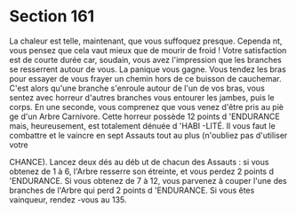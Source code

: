 # Section 161

La chaleur est telle, maintenant, que vous suffoquez presque.
Cependa nt, vous pensez que cela vaut mieux que de mourir de
froid ! Votre satisfaction est de courte durée car, soudain, vous
avez l'impression que les branches se resserrent autour de vous.
La panique vous gagne. Vous tendez les bras pour essayer de
vous frayer un chemin hors de ce buisson de cauchemar. C'est
alors qu'une branche s'enroule autour de l'un de vos bras, vous
sentez avec horreur d'autres branches vous entourer les jambes,
puis le corps. En une seconde, vous comprenez que vous venez
d'être pris au piè ge d'un Arbre Carnivore. Cette horreur possède
12 points d 'ENDURANCE mais, heureusement, est totalement
dénuée d 'HABI -LITÉ.  Il vous faut le combattre et le vaincre en
sept  Assauts tout au plus (n'oubliez pas d'utiliser votre

CHANCE).  Lancez deux dés au déb ut de chacun des Assauts : si
vous obtenez de 1 à 6, l'Arbre resserre son étreinte, et vous
perdez 2 points d 'ENDURANCE.  Si vous obtenez de 7 à 12,
vous parvenez à couper l'une des branches de l'Arbre qui perd 2
points d 'ENDURANCE.  Si vous êtes vainqueur, rendez -vous au
135.